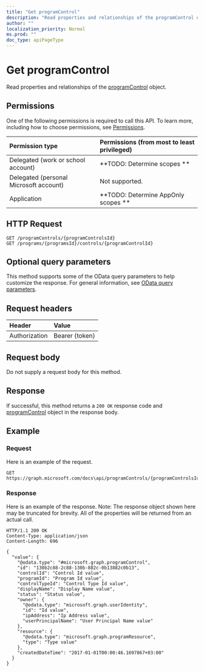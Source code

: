 ```yaml
---
title: "Get programControl"
description: "Read properties and relationships of the programControl object."
author: ""
localization_priority: Normal
ms.prod: ""
doc_type: apiPageType
---
```


# Get programControl

Read properties and relationships of the [programControl](../resources/programcontrol.md) object.

## Permissions
One of the following permissions is required to call this API. To learn more, including how to choose permissions, see [Permissions](/concepts/permissions-reference.md).

|Permission type|Permissions (from most to least privileged)|
|:---|:---|
|Delegated (work or school account)|**TODO: Determine scopes **|
|Delegated (personal Microsoft account)|Not supported.|
|Application|**TODO: Determine AppOnly scopes **|

## HTTP Request
<!-- {
  "blockType": "ignored"
}
-->
``` http
GET /programControls/{programControlsId}
GET /programs/{programsId}/controls/{programControlId}
```

## Optional query parameters
This method supports some of the OData query parameters to help customize the response. For general information, see [OData query parameters](/graph/query-parameters).

## Request headers
|Header|Value|
|:---|:---|
|Authorization|Bearer {token}|

## Request body
Do not supply a request body for this method.

## Response
If successful, this method returns a `200 OK` response code and [programControl](../resources/programcontrol.md) object in the response body.

## Example

### Request
Here is an example of the request.
<!-- {
  "blockType": "request",
  "name": "get_programcontrol"
}
-->
``` http
GET https://graph.microsoft.com/docs\api/programControls/{programControlsId}
```

### Response
Here is an example of the response. Note: The response object shown here may be truncated for brevity. All of the properties will be returned from an actual call.
<!-- {
  "blockType": "response",
  "truncated": true,
  "@odata.type": "microsoft.graph.programControl"
}
-->
``` http
HTTP/1.1 200 OK
Content-Type: application/json
Content-Length: 696

{
  "value": {
    "@odata.type": "#microsoft.graph.programControl",
    "id": "130b2c88-2c88-130b-882c-0b13882c0b13",
    "controlId": "Control Id value",
    "programId": "Program Id value",
    "controlTypeId": "Control Type Id value",
    "displayName": "Display Name value",
    "status": "Status value",
    "owner": {
      "@odata.type": "microsoft.graph.userIdentity",
      "id": "Id value",
      "ipAddress": "Ip Address value",
      "userPrincipalName": "User Principal Name value"
    },
    "resource": {
      "@odata.type": "microsoft.graph.programResource",
      "type": "Type value"
    },
    "createdDateTime": "2017-01-01T00:00:46.1697867+03:00"
  }
}
```

